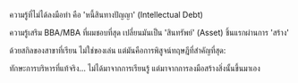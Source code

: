 ความรู้ที่ไม่ได้ลงมือทำ คือ 'หนี้สินทางปัญญา' (Intellectual Debt)

ความรู้เสริม BBA/MBA ที่ผมชอบที่สุด เปลี่ยนมันเป็น 'สินทรัพย์' (Asset) ชิ้นแรกผ่านการ 'สร้าง'

ด้วยสกิลของสาขาที่เรียน ไม่ใช่ของเล่น แต่มันคือการพิสูจน์ทฤษฎีที่สำคัญที่สุด:

ทักษะการบริหารที่แท้จริง... ไม่ได้มาจากการเรียนรู้ แต่มาจากการลงมือสร้างสิ่งนั้นขึ้นมาเอง
